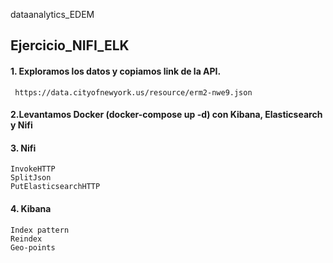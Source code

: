 dataanalytics_EDEM

## Ejercicio_NIFI_ELK

#### 1. Exploramos los datos y copiamos link de la API.
     https://data.cityofnewyork.us/resource/erm2-nwe9.json 
  
#### 2.Levantamos Docker (docker-compose up -d) con Kibana, Elasticsearch y Nifi
  
#### 3. Nifi
    InvokeHTTP
    SplitJson
    PutElasticsearchHTTP
  
#### 4. Kibana
    Index pattern
    Reindex 
    Geo-points
   
